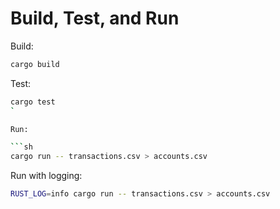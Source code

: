 # Build, Test, and Run

Build:

```sh
cargo build
```

Test:

````sh
cargo test
`

Run:

```sh
cargo run -- transactions.csv > accounts.csv
````

Run with logging:

```sh
RUST_LOG=info cargo run -- transactions.csv > accounts.csv
```
